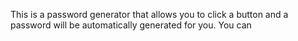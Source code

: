 This is a password generator that allows you to click a button and a password will be automatically generated for you. You can 